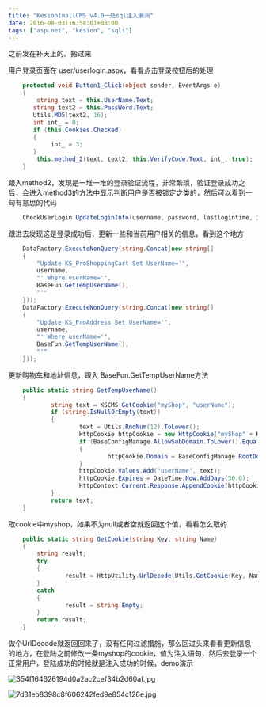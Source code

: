 ```yaml
---
title: "KesionImallCMS v4.0一处sql注入漏洞"
date: 2016-08-03T16:58:01+08:00
tags: ["asp.net", "kesion", "sqli"]
---
```


之前发在补天上的。搬过来

用户登录页面在 user/userlogin.aspx，看看点击登录按钮后的处理

```csharp
    protected void Button1_Click(object sender, EventArgs e)
    {
        string text = this.UserName.Text;
       string text2 = this.PassWord.Text;
       Utils.MD5(text2, 16);
       int int_ = 0;
       if (this.Cookies.Checked)
       {
            int_ = 3;
       }
        this.method_2(text, text2, this.VerifyCode.Text, int_, true);
    }
```

跟入method2，发现是一堆一堆的登录验证流程，非常繁琐，验证登录成功之后，会进入method3的方法中显示判断用户是否被锁定之类的，然后可以看到一句有意思的代码

```csharp
    CheckUserLogin.UpdateLoginInfo(username, password, lastlogintime, int_0, rndPassWord);
```

跟进去发现这是登录成功后，更新一些和当前用户相关的信息，看到这个地方

```csharp
    DataFactory.ExecuteNonQuery(string.Concat(new string[]
    {
        "Update KS_ProShoppingCart Set UserName='",
        username,
        "' Where userName='",
        BaseFun.GetTempUserName(),
        "'"
    }));
    DataFactory.ExecuteNonQuery(string.Concat(new string[]
    {
        "Update KS_ProAddress Set UserName='",
        username,
        "' Where userName='",
        BaseFun.GetTempUserName(),
        "'"
    }));
```

更新购物车和地址信息，跟入 BaseFun.GetTempUserName方法

```csharp
    public static string GetTempUserName()
    {
            string text = KSCMS.GetCookie("myShop", "userName");
            if (string.IsNullOrEmpty(text))
            {
                    text = Utils.RndNum(12).ToLower();
                    HttpCookie httpCookie = new HttpCookie("myShop" + KSCMS.SiteSN);
                    if (BaseConfigManage.AllowSubDomain.ToLower().Equals("true"))
                    {
                            httpCookie.Domain = BaseConfigManage.RootDomain;
                    }
                    httpCookie.Values.Add("userName", text);
                    httpCookie.Expires = DateTime.Now.AddDays(30.0);
                    HttpContext.Current.Response.AppendCookie(httpCookie);
            }
            return text;
    }
```

取cookie中myshop，如果不为null或者空就返回这个值，看看怎么取的

```csharp
    public static string GetCookie(string Key, string Name)
    {
        string result;
        try
        {
                result = HttpUtility.UrlDecode(Utils.GetCookie(Key, Name));
        }
        catch
        {
                result = string.Empty;
        }
        return result;
    }
```

做个UrlDecode就返回回来了，没有任何过滤措施，那么回过头来看看更新信息的地方，在登陆之前修改一条myshop的cookie，值为注入语句，然后去登录一个正常用户，登陆成功的时候就是注入成功的时候，demo演示

![354f164626194d0a2ac2cef34b2d60af.jpg](/img/kesionimall-cms-sqli/354f164626194d0a2ac2cef34b2d60af.jpg)

![7d31eb8398c8f606242fed9e854c126e.jpg](/img/kesionimall-cms-sqli/7d31eb8398c8f606242fed9e854c126e.jpg)